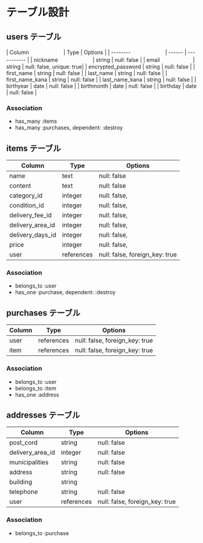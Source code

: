 	
# テーブル設計

## users テーブル

| Column    　　　　　　 | Type    | Options                  |
| -------- 　　　　　　  | ------  | -----------              |
| nickname 　　　　　　  | string  | null: false              |
| email      　　　　　　| string  | null: false, unique: true|
| encrypted_password   | string  | null: false              |
| first_name           | string  | null: false              |
| last_name            | string  | null: false              |
| first_name_kana      | string  | null: false              |
| last_name_kana       | string  | null: false              |
| birthyear            | date    | null: false              |
| birthmonth           | date    | null: false              |
| birthday             | date    | null: false              |


### Association

- has_many :items
- has_many :purchases, dependent: :destroy



## items テーブル

| Column           | Type       | Options                        |
| ------           | ------     | -----------                    |
| name             | text       | null: false                    |
| content          | text       | null: false                    |
| category_id      | integer    | null: false,                   |
| condition_id     | integer    | null: false,                   |
| delivery_fee_id  | integer    | null: false,                   |
| delivery_area_id | integer    | null: false,                   |
| delivery_days_id | integer    | null: false,                   |
| price            | integer    | null: false,                   |
| user             | references | null: false, foreign_key: true |


### Association

- belongs_to :user
- has_one   :purchase, dependent: :destroy



## purchases テーブル

| Column     | Type       | Options                        |
| ------     | ---------- | ------------------------------ |
| user       | references | null: false, foreign_key: true |
| item       | references | null: false, foreign_key: true |


### Association

- belongs_to :user
- belongs_to :item
- has_one  :address

## addresses テーブル

| Column           | Type       | Options                        |
| ------           | ---------- | ------------------------------ |
| post_cord        | string     | null: false                    |
| delivery_area_id | integer    | null: false                    |
| municipalities   | string     | null: false                    |
| address          | string     | null: false                    |
| building         | string     |                                |
| telephone        | string     | null: false                    |
| user             | references | null: false, foreign_key: true |



### Association

- belongs_to :purchase


